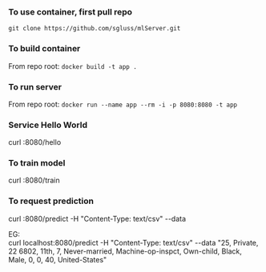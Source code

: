 ### To use container, first pull repo
`git clone https://github.com/sgluss/mlServer.git`

### To build container
From repo root:
`docker build -t app .`

### To run server
From repo root:
`docker run --name app --rm -i -p 8080:8080 -t app`

### Service Hello World
curl <host>:8080/hello

### To train model
curl <host>:8080/train

### To request prediction
curl <host>:8080/predict -H "Content-Type: text/csv" --data <CSV data>

EG:  
curl localhost:8080/predict -H "Content-Type: text/csv" --data "25, Private, 22
6802, 11th, 7, Never-married, Machine-op-inspct, Own-child, Black, Male, 0, 0, 40, United-States"
